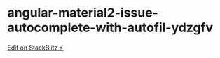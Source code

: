 # angular-material2-issue-autocomplete-with-autofil-ydzgfv

[Edit on StackBlitz ⚡️](https://stackblitz.com/edit/angular-material2-issue-autocomplete-with-autofil-ydzgfv)